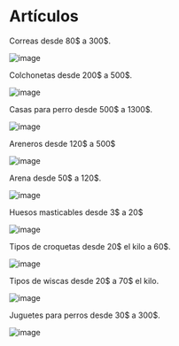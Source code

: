 # Artículos

Correas desde 80$ a 300$.

![image](https://user-images.githubusercontent.com/100097825/162326469-5c5ecb52-b29d-4c5c-b027-c2b4422dd03f.png)


Colchonetas desde 200$ a 500$.

![image](https://user-images.githubusercontent.com/100097825/162326532-07d185af-1d33-4bc4-afc2-2754864fde41.png)


Casas para perro desde 500$ a 1300$.

![image](https://user-images.githubusercontent.com/100097825/162326568-54024b1b-fc9a-440f-840e-226378e5ec10.png)


Areneros desde 120$ a 500$

![image](https://user-images.githubusercontent.com/100097825/162326621-7392c315-3d51-4466-a101-b7aad2ec150e.png)


Arena desde 50$ a 120$.

![image](https://user-images.githubusercontent.com/100097825/162326684-2e276ba9-8bf8-486f-a05e-794912cbf6d1.png)

Huesos masticables desde 3$ a 20$

![image](https://user-images.githubusercontent.com/100097825/162326729-52cac38c-414a-488f-ba88-e08921573e34.png)

Tipos de croquetas desde 20$ el kilo a 60$.

![image](https://user-images.githubusercontent.com/100097825/162326791-09d195b4-7e46-4a04-b6a7-aa28ae38516f.png)

Tipos de wiscas desde 20$ a 70$ el kilo.

![image](https://user-images.githubusercontent.com/100097825/162326839-95481e1b-62a9-4130-9324-840b3c73cc33.png)

Juguetes para perros desde 30$ a 300$.

![image](https://user-images.githubusercontent.com/100097825/162326946-c04da8db-de0b-4601-af78-9eee91c117ae.png)
